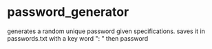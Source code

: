 # password_generator

generates a random unique password given specifications. saves it in passwords.txt with a key word ": " then password
